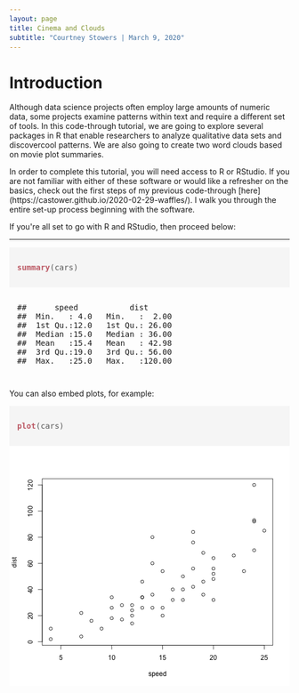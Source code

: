 ```yaml
---
layout: page
title: Cinema and Clouds
subtitle: "Courtney Stowers | March 9, 2020"
---
```


<html>

<head>
<style type="text/css">
.inline {
  background-color: #f7f7f7;
  border:solid 1px #B0B0B0;
}
.error {
	font-weight: bold;
	color: #FF0000;
}
.warning {
	font-weight: bold;
}
.message {
	font-style: italic;
}
.source, .output, .warning, .error, .message {
	padding: 1em;
}
.source {
  background-color: #f5f5f5;
}
.left {
  text-align: left;
}
.right {
  text-align: right;
}
.center {
  text-align: center;
}
.hl.num {
  color: #AF0F91;
}
.hl.str {
  color: #317ECC;
}
.hl.com {
  color: #AD95AF;
  font-style: italic;
}
.hl.opt {
  color: #000000;
}
.hl.std {
  color: #585858;
}
.hl.kwa {
  color: #295F94;
  font-weight: bold;
}
.hl.kwb {
  color: #B05A65;
}
.hl.kwc {
  color: #55aa55;
}
.hl.kwd {
  color: #BC5A65;
  font-weight: bold;
}
</style>
<title>Cinema and Clouds</title>
</head>

<body>

<h1> Introduction </h1>

<p markdown="1"> Although data science projects often employ large amounts of numeric data, some projects examine patterns within text and require a different set of tools. In this code-through tutorial, we are going to explore several packages in R that enable researchers to analyze qualitative data sets and discovercool patterns. We are also going to create two word clouds based on movie plot summaries. </p>

<p markdown="1"> In order to complete this tutorial, you will need access to R or RStudio. If you are not familiar with either of these software or would like a refresher on the basics, check out the first steps of my previous code-through [here](https://castower.github.io/2020-02-29-waffles/). I walk you through the entire set-up process beginning with the software. </p>

<p> If you're all set to go with R and RStudio, then proceed below:  </p>

<hr>


<div class="chunk" id="unnamed-chunk-1"><div class="rcode"><div class="source"><pre class="knitr r"><span class="hl kwd">summary</span><span class="hl std">(cars)</span>
</pre></div>
<div class="output"><pre class="knitr r">##      speed           dist       
##  Min.   : 4.0   Min.   :  2.00  
##  1st Qu.:12.0   1st Qu.: 26.00  
##  Median :15.0   Median : 36.00  
##  Mean   :15.4   Mean   : 42.98  
##  3rd Qu.:19.0   3rd Qu.: 56.00  
##  Max.   :25.0   Max.   :120.00
</pre></div>
</div></div>

<p>You can also embed plots, for example:</p>

<div class="chunk" id="unnamed-chunk-2"><div class="rcode"><div class="source"><pre class="knitr r"><span class="hl kwd">plot</span><span class="hl std">(cars)</span>
</pre></div>
</div><div class="rimage default"><img src="/figure/unnamed-chunk-2-1.png" title="plot of chunk unnamed-chunk-2" alt="plot of chunk unnamed-chunk-2" class="plot" /></div></div>

</body>
</html>
